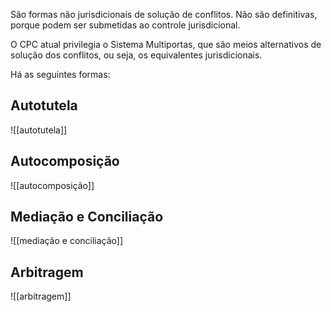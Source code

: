 São formas não jurisdicionais de solução de conflitos. Não são definitivas, porque podem ser submetidas ao controle jurisdicional.

O CPC atual privilegia o Sistema Multiportas, que são meios alternativos de solução dos conflitos, ou seja, os equivalentes jurisdicionais.

Há as seguintes formas:
## Autotutela
![[autotutela]]


## Autocomposição
![[autocomposição]]

## Mediação e Conciliação
![[mediação e conciliação]]

## Arbitragem
![[arbitragem]]